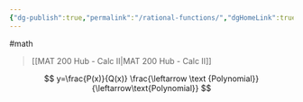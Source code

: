 ```yaml
---
{"dg-publish":true,"permalink":"/rational-functions/","dgHomeLink":true,"dgPassFrontmatter":false,"dgShowLocalGraph":true}
---
```


#math 
> [[MAT 200 Hub - Calc II|MAT 200 Hub - Calc II]]

$$
y=\frac{P(x)}{Q(x)} \frac{\leftarrow \text {Polynomial}}{\leftarrow\text{Polynomial}}
$$
